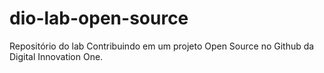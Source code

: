 # dio-lab-open-source
Repositório do lab Contribuindo em um projeto Open Source no Github da Digital Innovation One.
